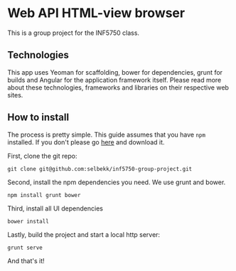# Web API HTML-view browser

This is a group project for the INF5750 class.

## Technologies

This app uses Yeoman for scaffolding, bower for dependencies, grunt for builds
and Angular for the application framework itself. Please read more about these
technologies, frameworks and libraries on their respective web sites.

## How to install

The process is pretty simple. This guide assumes that you have ``npm``
installed. If you don't please go [here](http://www.npmjs.org) and download it.

First, clone the git repo:

    git clone git@github.com:selbekk/inf5750-group-project.git

Second, install the npm dependencies you need. We use grunt and bower.

    npm install grunt bower

Third, install all UI dependencies

    bower install

Lastly, build the project and start a local http server:

    grunt serve

And that's it!
